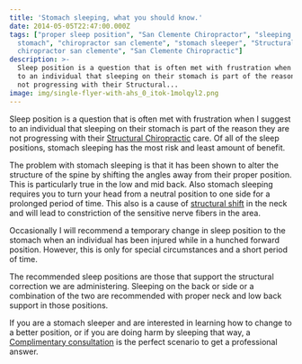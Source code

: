 ```yaml
---
title: 'Stomach sleeping, what you should know.'
date: 2014-05-05T22:47:00.000Z
tags: ["proper sleep position", "San Clemente Chiropractor", "sleeping on
  stomach", "chiropractor san clemente", "stomach sleeper", "Structural
  chiropractor san clemente", "San Clemente Chiropractic"]
description: >-
  Sleep position is a question that is often met with frustration when I suggest
  to an individual that sleeping on their stomach is part of the reason they are
  not progressing with their Structural...
image: img/single-flyer-with-ahs_0_itok-1molqyl2.png
---
```

Sleep position is a question that is often met with frustration when I suggest to an individual that sleeping on their stomach is part of the reason they are not progressing with their[](<>) [Structural Chiropractic](../why-structural-chiropractic.html "structural correction") care. Of all of the sleep positions, stomach sleeping has the most risk and least amount of benefit.

The problem with stomach sleeping is that it has been shown to alter the structure of the spine by shifting the angles away from their proper position. This is particularly true in the low and mid back. Also stomach sleeping requires you to turn your head from a neutral position to one side for a prolonged period of time. This also is a cause of[](<>) [structural shift](../what-structural-shift.html "Structural Shirf") in the neck and will lead to constriction of the sensitive nerve fibers in the area.

Occasionally I will recommend a temporary change in sleep position to the stomach when an individual has been injured while in a hunched forward position. However, this is only for special circumstances and a short period of time.

The recommended sleep positions are those that support the structural correction we are administering. Sleeping on the back or side or a combination of the two are recommended with proper neck and low back support in those positions.

If you are a stomach sleeper and are interested in learning how to change to a better position, or if you are doing harm by sleeping that way, a [Complimentary consultation](../schedule-complimentary-consultation.html "complimentary consultation") is the perfect scenario to get a professional answer.
